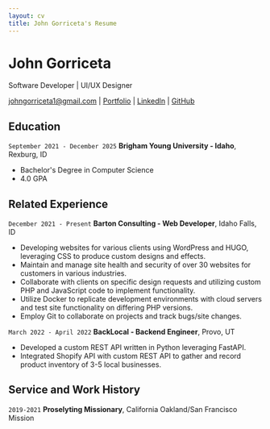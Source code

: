 ```yaml
---
layout: cv
title: John Gorriceta's Resume
---
```

# John Gorriceta
Software Developer | UI/UX Designer

<div id="webaddress">
<a href="datascience@byui.edu">johngorriceta1@gmail.com</a>
| <a href="https://johngorriceta.com">Portfolio</a>
| <a href="https://www.linkedin.com/in/john-gorriceta-9a0918253/">LinkedIn</a>
| <a href="https://github.com/johngthecreator">GitHub</a>
</div>

<!-- https://www.monique.tech/the-art-of-markdown -->

## Education

`September 2021 - December 2025`
__Brigham Young University - Idaho__, Rexburg, ID
- Bachelor's Degree in Computer Science
- 4.0 GPA


## Related Experience

`December 2021 - Present`
__Barton Consulting - Web Developer__, Idaho Falls, ID

- Developing websites for various clients using WordPress and HUGO, leveraging CSS to produce custom designs and effects.
- Maintain and manage site health and security of over 30 websites for customers in various industries.
- Collaborate with clients on specific design requests and utilizing custom PHP and JavaScript code to implement functionality.
- Utilize Docker to replicate development environments with cloud servers and test site functionality on differing PHP versions.
- Employ Git to collaborate on projects and track bugs/site changes.

`March 2022 - April 2022`
__BackLocal - Backend Engineer__, Provo, UT

- Developed a custom REST API written in Python leveraging FastAPI.
- Integrated Shopify API with custom REST API to gather and record product inventory of 3-5 local businesses.


## Service and Work History

`2019-2021`
__Proselyting Missionary__, California Oakland/San Francisco Mission



<!-- ### Footer

Last updated: March 2023 -->


